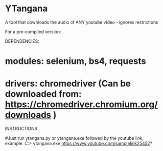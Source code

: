 # YTangana
A tool that downloads the audio of ANY youtube video - ignores restrictions

For a pre-compiled version:

DEPENDENCIES:

# modules: selenium, bs4, requests
# drivers: chromedriver (Can be downloaded from: https://chromedriver.chromium.org/downloads )

INSTRUCTIONS:

#Just run ytangana.py or ytangana.exe followed by the youtube link, example:
  C:> ytangana.exe https://www.youtube.com/samplelink25452?
  
